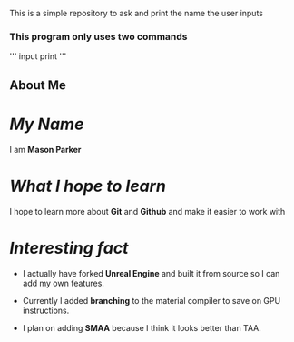 This is a simple repository to ask and print the name the user inputs

### This program only uses two commands
'''
input
print
'''

## About Me
# *My Name*
I am **Mason Parker**

# *What I hope to learn*
I hope to learn more about **Git** and **Github** and make it easier to work with

# *Interesting fact*
- I actually have forked **Unreal Engine** and built it from source so I can add my own features.
* Currently I added **branching** to the material compiler to save on GPU instructions.
+ I plan on adding **SMAA** because I think it looks better than TAA.
